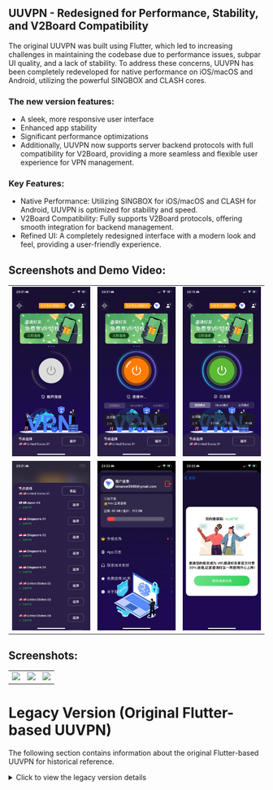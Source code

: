 ## UUVPN - Redesigned for Performance, Stability, and V2Board Compatibility

The original UUVPN was built using Flutter, which led to increasing challenges in maintaining the codebase due to performance issues, subpar UI quality, and a lack of stability. To address these concerns, UUVPN has been completely redeveloped for native performance on iOS/macOS and Android, utilizing the powerful SINGBOX and CLASH cores.

### The new version features:

- A sleek, more responsive user interface
- Enhanced app stability
- Significant performance optimizations
- Additionally, UUVPN now supports server backend protocols with full compatibility for V2Board, providing a more seamless and flexible user experience for VPN management.

### Key Features:
- Native Performance: Utilizing SINGBOX for iOS/macOS and CLASH for Android, UUVPN is optimized for stability and speed.
- V2Board Compatibility: Fully supports V2Board protocols, offering smooth integration for backend management.
- Refined UI: A completely redesigned interface with a modern look and feel, providing a user-friendly experience.

## Screenshots and Demo Video:
<table>
  <tr>
    <td><img src="screenshots/IMG_8545.PNG" width="300" /></td>
   <td><img src="screenshots/IMG_8546.PNG" width="300" /></td>
   <td><img src="screenshots/IMG_8544.PNG" width="300" /></td>
  </tr>  

  <tr>
    <td><img src="screenshots/IMG_8547.PNG" width="300" /></td>
   <td><img src="screenshots/IMG_8548.PNG" width="300" /></td>
   <td><img src="screenshots/IMG_8549.PNG" width="300" /></td>
  </tr>  
</table>


## Screenshots:
<table>
  <tr>
    <td><img src="screenshots/13264cf9-99e7-4ff8-8e32-2564eea05670.gif" width="300" /></td>
   <td><img src="screenshots/8a51ed33-248b-45eb-b5ba-b92821256632.gif" width="300" /></td>
   <td><img src="screenshots/8a51ed33-248b-45eb-b5ba-b928212566321.gif" width="300" /></td>
  </tr>  
</table>




# Legacy Version (Original Flutter-based UUVPN)
The following section contains information about the original Flutter-based UUVPN for historical reference.

<details> <summary>Click to view the legacy version details</summary>
# Old Description:
  
![](screenshots/Snipaste_2023-06-25_11-38-47.png)

# UUVPN 
基于Flutter开发的VPN客户端(ios/android)，自主设计，精美UI,优化VPN速度，完全开源。

A VPN application for [V2Board](https://github.com/v2board/v2board)  

Support iOS and Android now.


 
**IF THIS PROJECT HELPS YOU, PLEASE GIVE ME A LITTLE STAR⭐️.**

## Screenshots
![](screenshots/page_7.png)

## App Store 
![](screenshots/Snipaste_2023-06-10_14-21-20.png)
 

## Environment

- Flutter Flutter 3.10.1 • channel stable • https://github.com/flutter/flutter.git
    Framework • revision d3d8effc68 (6 weeks ago) • 2023-05-16 17:59:05 -0700
    Engine • revision b4fb11214d
    Tools • Dart 3.0.1 • DevTools 2.23.1
    - Download this version url: https://drive.google.com/file/d/1ksM4_PK9Ibk7ycyrfF7XffM_99_4JYV3/view?usp=sharing
    - leaf sdk downlaod url: https://github.com/eycorsican/leaf/releases/tag/v0.10.7

- macOS 13.3.1 +
- Xcode 14 +
- iOS 15.0 +

## Installation

```shell
flutter pub get
```

## Develop
```shell
flutter run
```

## Build
build android apk
```shell
flutter build apk
```

build ios
```shell
flutter build ios
```

---------------------- 

# How to use it?
![](screenshots/ios.png)
![](screenshots/Snipaste_2024-07-24_14-25-11.png)
![](screenshots/Snipaste_2024-07-24_14-58-41.png)

- 1:  Change Domain File Path : ~UUVPN/flutter/lib/constant/app_urls.dart
  ```
    static const String baseUrl = "https://xxxx.com";
  ```

- 2: Xcode Settings:
![](screenshots/Snipaste_2023-12-05_09-48-45.png)
![](screenshots/Snipaste_2023-12-05_09-49-14.png)
![](screenshots/Snipaste_2023-12-05_09-49-23.png) 

- 3: running screenshot:
![](screenshots/Snipaste_2023-12-05_15-43-54.png)
